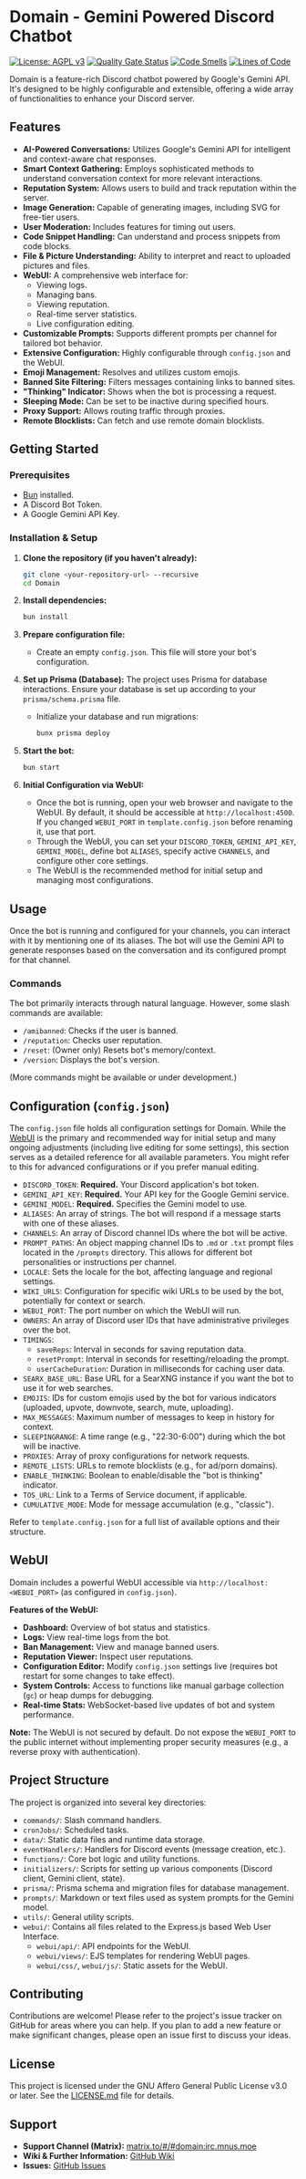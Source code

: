 # Domain - Gemini Powered Discord Chatbot

[![License: AGPL v3](https://img.shields.io/badge/License-AGPL%20v3-blue.svg)](https://www.gnu.org/licenses/agpl-3.0)
[![Quality Gate Status](https://sonarcloud.io/api/project_badges/measure?project=QwIT-Development_Domain&metric=alert_status)](https://sonarcloud.io/summary/new_code?id=QwIT-Development_Domain)
[![Code Smells](https://sonarcloud.io/api/project_badges/measure?project=QwIT-Development_Domain&metric=code_smells)](https://sonarcloud.io/summary/new_code?id=QwIT-Development_Domain)
[![Lines of Code](https://sonarcloud.io/api/project_badges/measure?project=QwIT-Development_Domain&metric=ncloc)](https://sonarcloud.io/summary/new_code?id=QwIT-Development_Domain)

Domain is a feature-rich Discord chatbot powered by Google's Gemini API. It's designed to be highly configurable and extensible, offering a wide array of functionalities to enhance your Discord server.

## Features

*   **AI-Powered Conversations:** Utilizes Google's Gemini API for intelligent and context-aware chat responses.
*   **Smart Context Gathering:** Employs sophisticated methods to understand conversation context for more relevant interactions.
*   **Reputation System:** Allows users to build and track reputation within the server.
*   **Image Generation:** Capable of generating images, including SVG for free-tier users.
*   **User Moderation:** Includes features for timing out users.
*   **Code Snippet Handling:** Can understand and process snippets from code blocks.
*   **File & Picture Understanding:** Ability to interpret and react to uploaded pictures and files.
*   **WebUI:** A comprehensive web interface for:
    *   Viewing logs.
    *   Managing bans.
    *   Viewing reputation.
    *   Real-time server statistics.
    *   Live configuration editing.
*   **Customizable Prompts:** Supports different prompts per channel for tailored bot behavior.
*   **Extensive Configuration:** Highly configurable through `config.json` and the WebUI.
*   **Emoji Management:** Resolves and utilizes custom emojis.
*   **Banned Site Filtering:** Filters messages containing links to banned sites.
*   **"Thinking" Indicator:** Shows when the bot is processing a request.
*   **Sleeping Mode:** Can be set to be inactive during specified hours.
*   **Proxy Support:** Allows routing traffic through proxies.
*   **Remote Blocklists:** Can fetch and use remote domain blocklists.

## Getting Started

### Prerequisites

*   [Bun](https://bun.sh/) installed.
*   A Discord Bot Token.
*   A Google Gemini API Key.

### Installation & Setup

1.  **Clone the repository (if you haven't already):**
    ```bash
    git clone <your-repository-url> --recursive
    cd Domain
    ```

2.  **Install dependencies:**
    ```bash
    bun install
    ```

3.  **Prepare configuration file:**
    *   Create an empty `config.json`. This file will store your bot's configuration.

4.  **Set up Prisma (Database):**
    The project uses Prisma for database interactions. Ensure your database is set up according to your `prisma/schema.prisma` file.
    *   Initialize your database and run migrations:
        ```bash
        bunx prisma deploy
        ```

5.  **Start the bot:**
    ```bash
    bun start
    ```

6.  **Initial Configuration via WebUI:**
    *   Once the bot is running, open your web browser and navigate to the WebUI. By default, it should be accessible at `http://localhost:4500`. If you changed `WEBUI_PORT` in `template.config.json` before renaming it, use that port.
    *   Through the WebUI, you can set your `DISCORD_TOKEN`, `GEMINI_API_KEY`, `GEMINI_MODEL`, define bot `ALIASES`, specify active `CHANNELS`, and configure other core settings.
    *   The WebUI is the recommended method for initial setup and managing most configurations.

## Usage

Once the bot is running and configured for your channels, you can interact with it by mentioning one of its aliases. The bot will use the Gemini API to generate responses based on the conversation and its configured prompt for that channel.

### Commands

The bot primarily interacts through natural language. However, some slash commands are available:
*   `/amibanned`: Checks if the user is banned.
*   `/reputation`: Checks user reputation.
*   `/reset`: (Owner only) Resets bot's memory/context.
*   `/version`: Displays the bot's version.

(More commands might be available or under development.)

## Configuration (`config.json`)

The `config.json` file holds all configuration settings for Domain. While the [WebUI](#webui) is the primary and recommended way for initial setup and many ongoing adjustments (including live editing for some settings), this section serves as a detailed reference for all available parameters. You might refer to this for advanced configurations or if you prefer manual editing.

*   `DISCORD_TOKEN`: **Required.** Your Discord application's bot token.
*   `GEMINI_API_KEY`: **Required.** Your API key for the Google Gemini service.
*   `GEMINI_MODEL`: **Required.** Specifies the Gemini model to use.
*   `ALIASES`: An array of strings. The bot will respond if a message starts with one of these aliases.
*   `CHANNELS`: An array of Discord channel IDs where the bot will be active.
*   `PROMPT_PATHS`: An object mapping channel IDs to `.md` or `.txt` prompt files located in the `/prompts` directory. This allows for different bot personalities or instructions per channel.
*   `LOCALE`: Sets the locale for the bot, affecting language and regional settings.
*   `WIKI_URLS`: Configuration for specific wiki URLs to be used by the bot, potentially for context or search.
*   `WEBUI_PORT`: The port number on which the WebUI will run.
*   `OWNERS`: An array of Discord user IDs that have administrative privileges over the bot.
*   `TIMINGS`:
    *   `saveReps`: Interval in seconds for saving reputation data.
    *   `resetPrompt`: Interval in seconds for resetting/reloading the prompt.
    *   `userCacheDuration`: Duration in milliseconds for caching user data.
*   `SEARX_BASE_URL`: Base URL for a SearXNG instance if you want the bot to use it for web searches.
*   `EMOJIS`: IDs for custom emojis used by the bot for various indicators (uploaded, upvote, downvote, search, mute, uploading).
*   `MAX_MESSAGES`: Maximum number of messages to keep in history for context.
*   `SLEEPINGRANGE`: A time range (e.g., "22:30-6:00") during which the bot will be inactive.
*   `PROXIES`: Array of proxy configurations for network requests.
*   `REMOTE_LISTS`: URLs to remote blocklists (e.g., for ad/porn domains).
*   `ENABLE_THINKING`: Boolean to enable/disable the "bot is thinking" indicator.
*   `TOS_URL`: Link to a Terms of Service document, if applicable.
*   `CUMULATIVE_MODE`: Mode for message accumulation (e.g., "classic").

Refer to `template.config.json` for a full list of available options and their structure.

## WebUI

Domain includes a powerful WebUI accessible via `http://localhost:<WEBUI_PORT>` (as configured in `config.json`).

**Features of the WebUI:**

*   **Dashboard:** Overview of bot status and statistics.
*   **Logs:** View real-time logs from the bot.
*   **Ban Management:** View and manage banned users.
*   **Reputation Viewer:** Inspect user reputations.
*   **Configuration Editor:** Modify `config.json` settings live (requires bot restart for some changes to take effect).
*   **System Controls:** Access to functions like manual garbage collection (`gc`) or heap dumps for debugging.
*   **Real-time Stats:** WebSocket-based live updates of bot and system performance.

**Note:** The WebUI is not secured by default. Do not expose the `WEBUI_PORT` to the public internet without implementing proper security measures (e.g., a reverse proxy with authentication).

## Project Structure

The project is organized into several key directories:

*   `commands/`: Slash command handlers.
*   `cronJobs/`: Scheduled tasks.
*   `data/`: Static data files and runtime data storage.
*   `eventHandlers/`: Handlers for Discord events (message creation, etc.).
*   `functions/`: Core bot logic and utility functions.
*   `initializers/`: Scripts for setting up various components (Discord client, Gemini client, state).
*   `prisma/`: Prisma schema and migration files for database management.
*   `prompts/`: Markdown or text files used as system prompts for the Gemini model.
*   `utils/`: General utility scripts.
*   `webui/`: Contains all files related to the Express.js based Web User Interface.
    *   `webui/api/`: API endpoints for the WebUI.
    *   `webui/views/`: EJS templates for rendering WebUI pages.
    *   `webui/css/`, `webui/js/`: Static assets for the WebUI.

## Contributing

Contributions are welcome! Please refer to the project's issue tracker on GitHub for areas where you can help. If you plan to add a new feature or make significant changes, please open an issue first to discuss your ideas.

## License

This project is licensed under the GNU Affero General Public License v3.0 or later. See the [LICENSE.md](LICENSE.md) file for details.

## Support

*   **Support Channel (Matrix):** [matrix.to/#/#domain:irc.mnus.moe](https://matrix.to/#/#domain:irc.mnus.moe)
*   **Wiki & Further Information:** [GitHub Wiki](https://github.com/QwIT-Development/Domain/wiki)
*   **Issues:** [GitHub Issues](https://github.com/QwIT-Development/Domain/issues)
